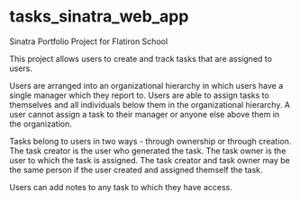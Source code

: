 # tasks_sinatra_web_app
Sinatra Portfolio Project for Flatiron School

This project allows users to create and track tasks that are assigned to users.

Users are arranged into an organizational hierarchy in which users have a single
manager which they report to. Users are able to assign tasks to themselves and
all individuals below them in the organizational hierarchy. A user cannot assign
a task to their manager or anyone else above them in the organization.

Tasks belong to users in two ways - through ownership or through creation. The
task creator is the user who generated the task. The task owner is the user to
which the task is assigned.  The task creator and task owner may be the same
person if the user created and assigned themself the task.

Users can add notes to any task to which they have access.
